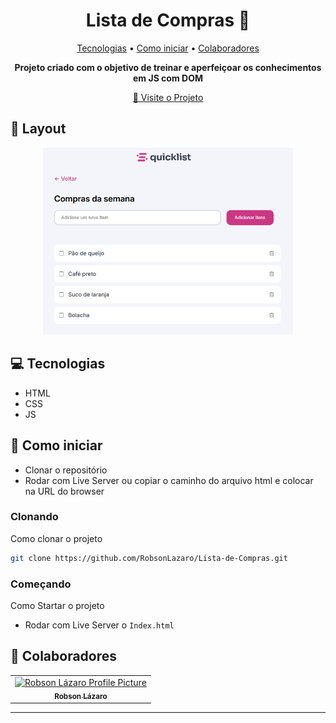 <h1 align="center" style="font-weight: bold;">Lista de Compras 🛒</h1>

<p align="center">
 <a href="#tech">Tecnologias</a> • 
 <a href="#started">Como iniciar</a> • 
  <a href="#colab">Colaboradores</a> 
</p>

<p align="center">
    <b>Projeto criado com o objetivo de treinar e aperfeiçoar os conhecimentos em JS com DOM</b>
</p>

<p align="center">
     <a href="https://robsonlazaro.github.io/Lista-de-Compras/">📱 Visite o Projeto</a>
</p>

<h2 id="layout">🎨 Layout</h2>

<p align="center">
    <img src="./assets/image-projeto.png" alt="Image Example" width="400px">
</p>

<h2 id="technologies">💻 Tecnologias</h2>

- HTML
- CSS
- JS
  
<h2 id="started">🚀 Como iniciar</h2>

- Clonar o repositório
- Rodar com Live Server ou copiar o caminho do arquivo html e colocar na URL do browser 
<h3> Clonando</h3>

Como clonar o projeto

```bash
git clone https://github.com/RobsonLazaro/Lista-de-Compras.git
```

<h3>Começando</h3>

Como Startar o projeto
- Rodar com Live Server o ```Index.html```

<h2 id="colab">🤝 Colaboradores</h2>

<table>
  <tr>
    <td align="center">
      <a href="#">
        <img src="https://avatars.githubusercontent.com/u/97258787?v=4" width="100px;" alt="Robson Lázaro Profile Picture"/><br>
        <sub>
          <b>Robson Lázaro</b>
        </sub>
      </a>
    </td>

  </tr>
</table>
<hr>
